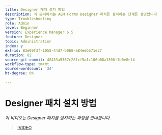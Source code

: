 ```yaml
---
title: Designer 패치 설치 방법
description: 이 문서에서는 AEM Forms Designer 패치를 설치하는 단계를 설명합니다
type: Troubleshooting
role: Admin
level: Beginner
version: Experience Manager 6.5
feature: Designer
topic: Administration
index: y
exl-id: 83e09f3f-1058-44d7-b068-a84eeb671e37
duration: 82
source-git-commit: 48433a5367c281cf5a1c106b08a1306f1b0e8ef4
workflow-type: tm+mt
source-wordcount: '34'
ht-degree: 0%

---
```


# Designer 패치 설치 방법

*이 비디오는 Designer 패치를 설치하는 과정을 안내합니다.*

>[!VIDEO](https://video.tv.adobe.com/v/3417618?quality=12&learn=on&captions=kor)
